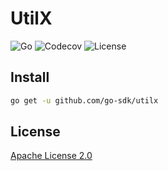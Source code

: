 # UtilX

![Go](https://img.shields.io/github/workflow/status/go-sdk/utilx/Go/master?style=for-the-badge)
![Codecov](https://img.shields.io/codecov/c/github/go-sdk/utilx?style=for-the-badge)
![License](https://img.shields.io/badge/license-Apache%20License%202.0-blue?style=for-the-badge)

## Install

```bash
go get -u github.com/go-sdk/utilx
```

## License

[Apache License 2.0](./LICENSE)
